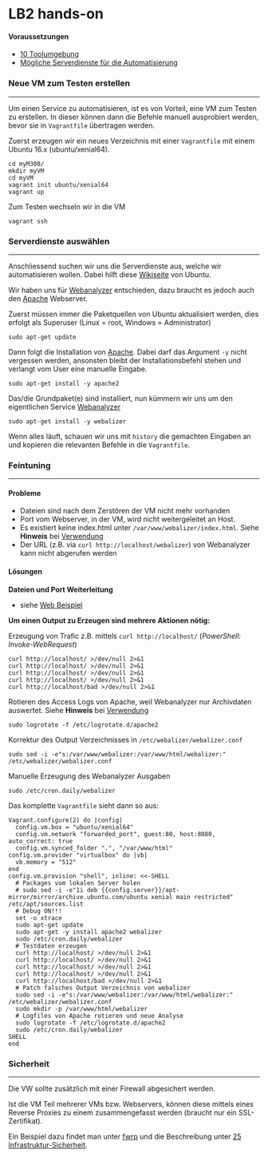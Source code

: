 LB2 hands-on
============

#### Voraussetzungen

* [10 Toolumgebung](../10-Toolumgebung/)
* [Mögliche Serverdienste für die Automatisierung](https://wiki.ubuntuusers.de/Serverdienste/)

### Neue VM zum Testen erstellen 
***

Um einen Service zu automatisieren, ist es von Vorteil, eine VM zum Testen zu erstellen. In dieser können dann die Befehle manuell ausprobiert werden, bevor 
sie in `Vagrantfile` übertragen werden.

Zuerst erzeugen wir ein neues Verzeichnis mit einer `Vagrantfile` mit einem Ubuntu 16.x (ubuntu/xenial64).

	cd myM300/
	mkdir myVM
	cd myVM
	vagrant init ubuntu/xenial64
	vagrant up
	
Zum Testen wechseln wir in die VM
	
	vagrant ssh
	
### Serverdienste auswählen
***	

Anschliessend suchen wir uns die Serverdienste aus, welche wir automatisieren wollen. Dabei hilft diese [Wikiseite](https://wiki.ubuntuusers.de/Serverdienste/) von Ubuntu.

Wir haben uns für [Webanalyzer](https://wiki.ubuntuusers.de/Webalizer/) entschieden, dazu braucht es jedoch auch den [Apache](https://wiki.ubuntuusers.de/Apache_2.4/) Webserver.

Zuerst müssen immer die Paketquellen von Ubuntu aktualisiert werden, dies erfolgt als Superuser (Linux = root, Windows = Administrator)

	sudo apt-get update
	
	
Dann folgt die Installation von [Apache](https://wiki.ubuntuusers.de/Apache_2.4/). Dabei darf das Argument `-y` nicht vergessen werden, ansonsten bleibt der Installationsbefehl stehen und verlangt vom User eine manuelle Eingabe.

	sudo apt-get install -y apache2
	
Das/die Grundpaket(e) sind installiert, nun kümmern wir uns um den eigentlichen Service [Webanalyzer](https://wiki.ubuntuusers.de/Webalizer/)

	sudo apt-get install -y webalizer 
	
Wenn alles läuft, schauen wir uns mit `history` die gemachten Eingaben an und kopieren die relevanten Befehle in die `Vagrantfile`.	

### Feintuning 
***	
	
#### Probleme

* Dateien sind nach dem Zerstören der VM nicht mehr vorhanden
* Port vom Webserver, in der VM, wird nicht weitergeleitet an Host. 
* Es existiert keine index.html unter `/var/www/webalizer/index.html`. Siehe **Hinweis** bei [Verwendung](https://wiki.ubuntuusers.de/Webalizer/#Verwendung)
* Der URL (z.B. via `curl http://localhost/webalizer`) von Webanalyzer kann nicht abgerufen werden

#### Lösungen

**Dateien und Port Weiterleitung** 
* siehe [Web Beispiel](../vagrant/web)

**Um einen Output zu Erzeugen sind mehrere Aktionen nötig:**

Erzeugung von Trafic z.B. mittels `curl http://localhost/` (*PowerShell: Invoke-WebRequest*)
    
    curl http://localhost/ >/dev/null 2>&1
	curl http://localhost/ >/dev/null 2>&1
	curl http://localhost/ >/dev/null 2>&1
	curl http://localhost/ >/dev/null 2>&1
	curl http://localhost/bad >/dev/null 2>&1    
    
Rotieren des Access Logs von Apache, weil Webanalyzer nur Archivdaten auswertet. Siehe **Hinweis** bei [Verwendung](https://wiki.ubuntuusers.de/Webalizer/#Verwendung)

	sudo logrotate -f /etc/logrotate.d/apache2    
    
Korrektur des Output Verzeichnisses in `/etc/webalizer/webalizer.conf` 

	sudo sed -i -e"s:/var/www/webalizer:/var/www/html/webalizer:" /etc/webalizer/webalizer.conf 
	
Manuelle Erzeugung des Webanalyzer Ausgaben

	sudo /etc/cron.daily/webalizer 
	
Das komplette `Vagrantfile` sieht dann so aus:

	Vagrant.configure(2) do |config|
	  config.vm.box = "ubuntu/xenial64"
	  config.vm.network "forwarded_port", guest:80, host:8080, auto_correct: true
	  config.vm.synced_folder ".", "/var/www/html"  
	config.vm.provider "virtualbox" do |vb|
	  vb.memory = "512"  
	end
	config.vm.provision "shell", inline: <<-SHELL
	  # Packages vom lokalen Server holen
	  # sudo sed -i -e"1i deb {{config.server}}/apt-mirror/mirror/archive.ubuntu.com/ubuntu xenial main restricted" /etc/apt/sources.list 
	  # Debug ON!!!
	  set -o xtrace  
	  sudo apt-get update
	  sudo apt-get -y install apache2 webalizer 
	  sudo /etc/cron.daily/webalizer
	  # Testdaten erzeugen
	  curl http://localhost/ >/dev/null 2>&1
	  curl http://localhost/ >/dev/null 2>&1
	  curl http://localhost/ >/dev/null 2>&1
	  curl http://localhost/ >/dev/null 2>&1
	  curl http://localhost/bad >/dev/null 2>&1
	  # Patch falsches Output Verzeichnis von webalizer 
	  sudo sed -i -e"s:/var/www/webalizer:/var/www/html/webalizer:" /etc/webalizer/webalizer.conf 
	  sudo mkdir -p /var/www/html/webalizer 
	  # Logfiles von Apache rotieren und neue Analyse
	  sudo logrotate -f /etc/logrotate.d/apache2
	  sudo /etc/cron.daily/webalizer  
	SHELL
	end

### Sicherheit
***

Die VW sollte zusätzlich mit einer Firewall abgesichert werden.

Ist die VM Teil mehrerer VMs bzw. Webservers, können diese mittels eines Reverse Proxies zu einem zusammengefasst werden (braucht nur ein SSL-Zertifikat).

Ein Beispiel dazu findet man unter [fwrp](../vagrant/fwrp) und die Beschreibung unter [25 Infrastruktur-Sicherheit](../25-Sicherheit/).